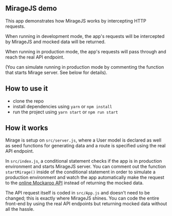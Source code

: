 ## MirageJS demo

This app demonstrates how MirageJS works by intercepting HTTP requests.

When running in development mode, the app's requests will be intercepted by MirageJS and mocked data will be returned.

When running in production mode, the app's requests will pass through and reach the real API endpoint.

(You can simulate running in production mode by commenting the function that starts Mirage server. See below for details).

## How to use it
- clone the repo
- install dependencies using `yarn` or `npm install`
- run the project using `yarn start` or `npm run start`


## How it works
Mirage is setup on `src/server.js`, where a User model is declared as well as seed functions for generating data and a route is specified using the real API endpoint.

In `src/index.js`, a conditional statement checks if the app is in production environment and starts MirageJS server. You can comment out the function `startMirage()` inside of the conditional statement in order to simulate a production environment and watch the app automatically make the request to the [online Mockaroo API](https://my.api.mockaroo.com/mockaroo.json?key=51425750) instead of returning the mocked data.

The API request itself is coded in `src/App.js` and doesn't need to be changed; this is exactly where MirageJS shines.
You can code the entire front-end by using the real API endpoints but returning mocked data without all the hassle.
